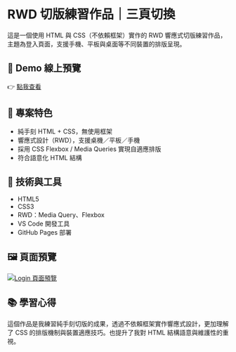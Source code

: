 # RWD 切版練習作品｜三頁切換

這是一個使用 HTML 與 CSS（不依賴框架）實作的 RWD 響應式切版練習作品，主題為登入頁面，支援手機、平板與桌面等不同裝置的排版呈現。

## 🔗 Demo 線上預覽
👉 [點我查看](https://xenosword-x.github.io/RWD_project/login.html)

## 📌 專案特色

- 純手刻 HTML + CSS，無使用框架
- 響應式設計（RWD），支援桌機／平板／手機
- 採用 CSS Flexbox / Media Queries 實現自適應排版
- 符合語意化 HTML 結構

## 📁 技術與工具

- HTML5
- CSS3
- RWD：Media Query、Flexbox
- VS Code 開發工具
- GitHub Pages 部署

## 🖼️ 頁面預覽
[![Login 頁面預覽](./images/screenshot.jpg)](https://xenosword-x.github.io/RWD_project/login.html)

## 📚 學習心得

這個作品是我練習純手刻切版的成果，透過不依賴框架實作響應式設計，更加理解了 CSS 的排版機制與裝置適應技巧。也提升了我對 HTML 結構語意與維護性的重視。
